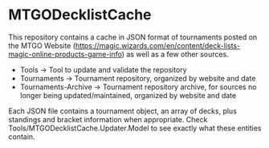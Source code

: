 # MTGODecklistCache
This repository contains a cache in JSON format of tournaments posted on the MTGO Website (https://magic.wizards.com/en/content/deck-lists-magic-online-products-game-info) as well as a few other sources.

* Tools -> Tool to update and validate the repository
* Tournaments -> Tournament repository, organized by website and date
* Tournaments-Archive -> Tournament repository archive, for sources no longer being updated/maintained, organized by website and date

Each JSON file contains a tournament object, an array of decks, plus standings and bracket information when appropriate. Check Tools/MTGODecklistCache.Updater.Model to see exactly what these entities contain.

